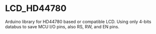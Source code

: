 # LCD_HD44780
Arduino library for HD44780 based or compatible LCD. Using only 4-bits databus to save MCU I/O pins, also RS, RW, and EN pins.
